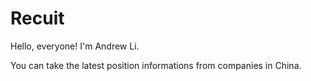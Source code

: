 # Recuit

Hello, everyone!
I'm Andrew Li.

You can take the latest position informations from companies in China.
